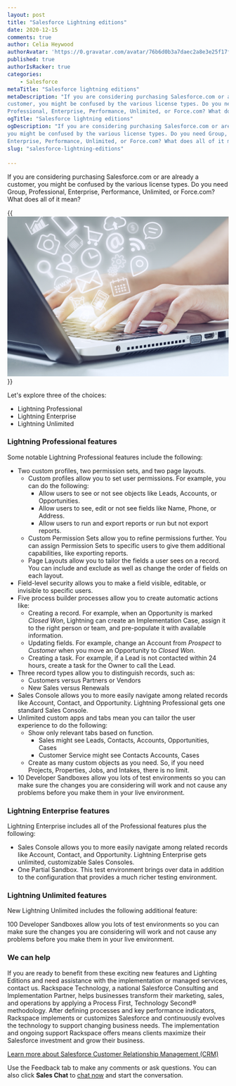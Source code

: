 ```yaml
---
layout: post
title: "Salesforce Lightning editions"
date: 2020-12-15
comments: true
author: Celia Heywood
authorAvatar: 'https://0.gravatar.com/avatar/76b6d0b3a7daec2a8e3e25f17ff7ead7'
published: true
authorIsRacker: true
categories:
    - Salesforce
metaTitle: "Salesforce lightning editions"
metaDescription: "If you are considering purchasing Salesforce.com or are already a
customer, you might be confused by the various license types. Do you need Group,
Professional, Enterprise, Performance, Unlimited, or Force.com? What does all of it mean?"
ogTitle: "Salesforce lightning editions"
ogDescription: "If you are considering purchasing Salesforce.com or are already a customer,
you might be confused by the various license types. Do you need Group, Professional,
Enterprise, Performance, Unlimited, or Force.com? What does all of it mean?"
slug: "salesforce-lightning-editions"

---
```


If you are considering purchasing Salesforce.com or are already a customer, you might be
confused by the various license types. Do you need Group, Professional, Enterprise,
Performance, Unlimited, or Force.com? What does all of it mean?

<!--more-->

{{<img src="Picture1.png" title="" alt="">}}

Let's explore three of the choices:

- Lightning Professional
- Lightning Enterprise
- Lightning Unlimited

### Lightning Professional features

Some notable Lightning Professional features include the following:

- Two custom profiles, two permission sets, and two page layouts.
   - Custom profiles allow you to set user permissions. For example, you can do the following:
      - Allow users to see or not see objects like Leads, Accounts, or Opportunities.
      - Allow users to see, edit or not see fields like Name, Phone, or Address.
      - Allow users to run and export reports or run but not export reports.
   - Custom Permission Sets allow you to refine permissions further. You can assign
     Permission Sets to specific users to give them additional capabilities, like exporting
     reports.
   - Page Layouts allow you to tailor the fields a user sees on a record. You can include
     and exclude as well as change the order of fields on each layout.
- Field-level security allows you to make a field visible, editable, or invisible to
  specific users.
- Five process builder processes allow you to create automatic actions like:
   - Creating a record. For example, when an Opportunity is marked *Closed Won*, Lightning
     can create an Implementation Case, assign it to the right person or team, and
     pre-populate it with available information.
   - Updating fields. For example, change an Account from *Prospect* to *Customer* when you
     move an Opportunity to *Closed Won*.
   - Creating a task. For example, if a Lead is not contacted within 24 hours, create a
     task for the Owner to call the Lead.
- Three record types allow you to distinguish records, such as:
   - Customers versus Partners or Vendors
   - New Sales versus Renewals
- Sales Console allows you to more easily navigate among related records like Account,
  Contact, and Opportunity. Lightning Professional gets one standard Sales Console.
- Unlimited custom apps and tabs mean you can tailor the user experience to do the following:
   - Show only relevant tabs based on function.
      - Sales might see Leads, Contacts, Accounts, Opportunities, Cases
      - Customer Service might see Contacts Accounts, Cases
   - Create as many custom objects as you need. So, if you need Projects, Properties, Jobs,
     and Intakes, there is no limit.
- 10 Developer Sandboxes allow you lots of test environments so you can make sure the
  changes you are considering will work and not cause any problems before you make them in
  your live environment.

### Lightning Enterprise features

Lightning Enterprise includes all of the Professional features plus the following:

- Sales Console allows you to more easily navigate among related records like Account,
  Contact, and Opportunity. Lightning Enterprise gets unlimited, customizable Sales Consoles.
- One Partial Sandbox. This test environment brings over data in addition to the
  configuration that provides a much richer testing environment.

### Lightning Unlimited features

New Lightning Unlimited includes the following additional feature:

100 Developer Sandboxes allow you lots of test environments so you can make sure the
changes you are considering will work and not cause any problems before you make them in
your live environment.

### We can help

If you are ready to benefit from these exciting new features and Lighting Editions and need
assistance with the implementation or managed services, contact us. Rackspace Technology, a
national Salesforce Consulting and Implementation Partner, helps businesses transform their
marketing, sales, and operations by applying a Process First, Technology Second® methodology.
After defining processes and key performance indicators, Rackspace implements or customizes
Salesforce and continuously evolves the technology to support changing business needs. The
implementation and ongoing support Rackspace offers means clients maximize their Salesforce
investment and grow their business.

<a class="cta purple" id="cta" href="https://www.rackspace.com/salesforce">Learn more about Salesforce Customer Relationship Management (CRM)</a>

Use the Feedback tab to make any comments or ask questions. You can also click
**Sales Chat** to [chat now](https://www.rackspace.com/) and start the conversation.
